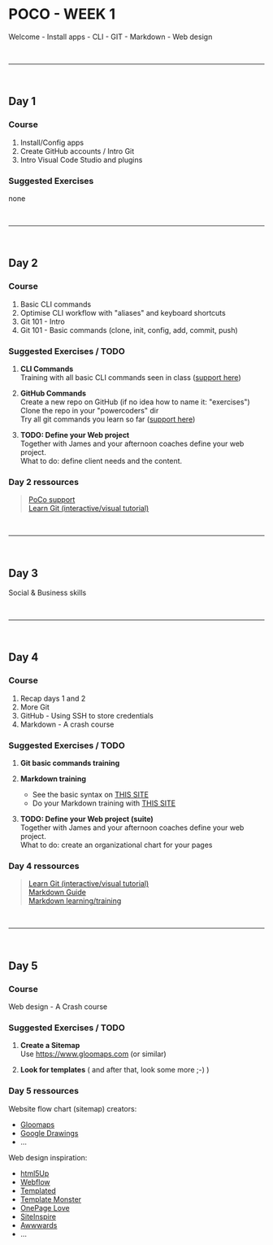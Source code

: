 # POCO - WEEK 1
Welcome - Install apps - CLI - GIT - Markdown - Web design


<br>

---

<br>


## Day 1

### Course
1. Install/Config apps
2. Create GitHub accounts / Intro Git
3. Intro Visual Code Studio and plugins


### Suggested Exercises
none


<br>

---

<br>


## Day 2

### Course
1. Basic CLI commands
2. Optimise CLI workflow with "aliases" and keyboard shortcuts
3. Git 101 - Intro
4. Git 101 - Basic commands (clone, init, config, add, commit, push)

### Suggested Exercises / TODO
1. **CLI Commands**<br>
    Training with all basic CLI commands seen in class ([support here](https://github.com/powercoders-lausanne/support/tree/master/CLI))

2. **GitHub Commands**<br>
    Create a new repo on GitHub (if no idea how to name it: "exercises")<br>
    Clone the repo in your "powercoders" dir<br>
    Try all git commands you learn so far  ([support here](https://github.com/powercoders-lausanne/support/tree/master/GITHUB))

3. **TODO: Define your Web project**<br>
    Together with James and your afternoon coaches define your web project.<br>
    What to do: define client needs and the content.

 ### Day 2 ressources
 > [PoCo support](https://github.com/powercoders-lausanne/support/tree/master/GITHUB)<br>
   [Learn Git (interactive/visual tutorial)](https://learngitbranching.js.org/)<br>

<br>

---

<br>


## Day 3
Social & Business skills

<br>

---

<br>

## Day 4

### Course
1. Recap days 1 and 2
2. More Git
3. GitHub - Using SSH to store credentials
4. Markdown - A crash course


### Suggested Exercises / TODO
1. **Git basic commands training**

2. **Markdown training**
    - See the basic syntax on [THIS SITE](https://www.markdownguide.org/getting-started)<br>
    - Do your Markdown training with [THIS SITE](https://www.markdowntutorial.com/)

3. **TODO: Define your Web project (suite)**<br>
    Together with James and your afternoon coaches define your web project.<br>
    What to do: create an organizational chart for your pages



 ### Day 4 ressources
 > [Learn Git (interactive/visual tutorial)](https://learngitbranching.js.org/)<br>
   [Markdown Guide](https://www.markdownguide.org/getting-started)<br>
   [Markdown learning/training](https://www.markdowntutorial.com)
   

<br>

---

<br>

## Day 5

### Course
Web design - A Crash course

### Suggested Exercises / TODO
1. **Create a Sitemap**<br>
    Use https://www.gloomaps.com (or similar)

2. **Look for templates** ( and after that, look some more ;-) )

### Day 5 ressources
Website flow chart (sitemap) creators:
- [Gloomaps](https://www.gloomaps.com)<br>
- [Google Drawings](https://docs.google.com/drawings)<br>
- ...

Web design inspiration:
- [html5Up](https://html5up.net/)
- [Webflow](https://webflow.com/free-website-templates)
- [Templated](https://templated.co/)
- [Template Monster](https://www.templatemonster.com/free-website-templates/)
- [OnePage Love](https://onepagelove.com/)
- [SiteInspire](https://www.siteinspire.com)
- [Awwwards](https://www.awwwards.com/websites/)
- ...

